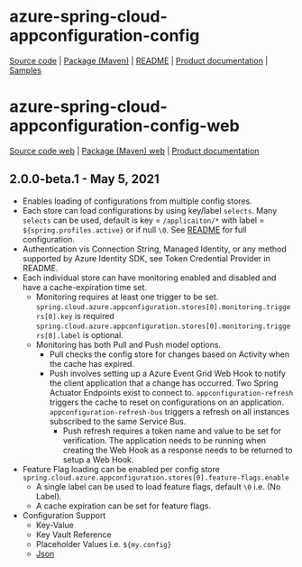 # azure-spring-cloud-appconfiguration-config

[Source code][source_code] | [Package (Maven)][package] | [README][readme] | [Product documentation][docs] | [Samples][samples]

# azure-spring-cloud-appconfiguration-config-web

[Source code web][source_code_web] | [Package (Maven) web][package_web] | [Product documentation][docs]

## 2.0.0-beta.1 - May 5, 2021

* Enables loading of configurations from multiple config stores.
* Each store can load configurations by using key/label `selects`. Many `selects` can be used, default is key = `/applicaiton/*` with label = `${spring.profiles.active}` or if null `\0`. See [README][readme] for full configuration.
* Authentication vis Connection String, Managed Identity, or any method supported by Azure Identity SDK, see Token Credential Provider in README.
* Each individual store can have monitoring enabled and disabled and have a cache-expiration time set.
  * Monitoring requires at least one trigger to be set. `spring.cloud.azure.appconfiguration.stores[0].monitoring.triggers[0].key` is required `spring.cloud.azure.appconfiguration.stores[0].monitoring.triggers[0].label` is optional.
  * Monitoring has both Pull and Push model options.
    * Pull checks the config store for changes based on Activity when the cache has expired.
    * Push involves setting up a Azure Event Grid Web Hook to notify the client application that a change has occurred. Two Spring Actuator Endpoints exist to connect to. `appconfiguration-refresh` triggers the cache to reset on configurations on an application. `appconfiguration-refresh-bus` triggers a refresh on all instances subscribed to the same Service Bus.
      * Push refresh requires a token name and value to be set for verification. The application needs to be running when creating the Web Hook as a response needs to be returned to setup a Web Hook.
* Feature Flag loading can be enabled per config store `spring.cloud.azure.appconfiguration.stores[0].feature-flags.enable`
  * A single label can be used to load feature flags, default `\0` i.e. (No Label).
  * A cache expiration can be set for feature flags.
* Configuration Support
  * Key-Value
  * Key Vault Reference
  * Placeholder Values i.e. `${my.config}`
  * [Json](https://docs.microsoft.com/azure/azure-app-configuration/howto-leverage-json-content-type)

<!-- LINKS -->
[docs]: https://docs.microsoft.com/azure/azure-app-configuration/quickstart-java-spring-app
[package]: https://mvnrepository.com/artifact/com.azure.spring/azure-spring-cloud-appconfiguration-config
[samples]: https://github.com/Azure/azure-sdk-for-java/tree/master/sdk/spring/azure-spring-boot-samples/azure-appconfiguration-sample
[source_code]: https://github.com/Azure/azure-sdk-for-java/tree/master/sdk/appconfiguration/azure-spring-cloud-appconfiguration-config
[token_credentials]: https://github.com/Azure/azure-sdk-for-java/blob/master/sdk/identity/azure-identity/README.md
[readme]: https://github.com/Azure/azure-sdk-for-java/tree/master/sdk/appconfiguration/azure-spring-cloud-starter-appconfiguration-config

[package_web]: https://mvnrepository.com/artifact/com.azure.azure/azure-spring-cloud-appconfiguration-config-web
[source_code_web]: https://github.com/Azure/azure-sdk-for-java/tree/master/sdk/appconfiguration/azure-spring-cloud-appconfiguration-config-web